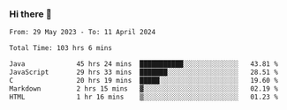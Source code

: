 ### Hi there 👋

<!--START_SECTION:waka-->

```txt
From: 29 May 2023 - To: 11 April 2024

Total Time: 103 hrs 6 mins

Java             45 hrs 24 mins  ███████████░░░░░░░░░░░░░░   43.81 %
JavaScript       29 hrs 33 mins  ███████░░░░░░░░░░░░░░░░░░   28.51 %
C                20 hrs 19 mins  █████░░░░░░░░░░░░░░░░░░░░   19.60 %
Markdown         2 hrs 15 mins   ▓░░░░░░░░░░░░░░░░░░░░░░░░   02.19 %
HTML             1 hr 16 mins    ▒░░░░░░░░░░░░░░░░░░░░░░░░   01.23 %
```

<!--END_SECTION:waka-->
<!--
**the-beef-calculator/the-beef-calculator** is a ✨ _special_ ✨ repository because its `README.md` (this file) appears on your GitHub profile.

Here are some ideas to get you started:

- 🔭 I’m currently working on ...
- 🌱 I’m currently learning ...
- 👯 I’m looking to collaborate on ...
- 🤔 I’m looking for help with ...
- 💬 Ask me about ...
- 📫 How to reach me: ...
- 😄 Pronouns: ...
- ⚡ Fun fact: ...
-->
